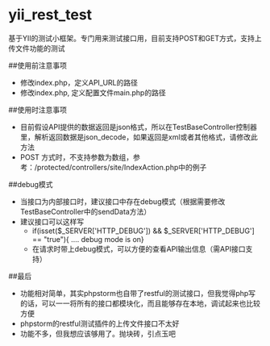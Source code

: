 yii_rest_test
=============

基于YII的测试小框架。专门用来测试接口用，目前支持POST和GET方式，支持上传文件功能的测试

##使用前注意事项
* 修改index.php，定义API_URL的路径
* 修改index.php, 定义配置文件main.php的路径

##使用时注意事项
* 目前假设API提供的数据返回是json格式，所以在TestBaseController控制器里，解析返回数据是json_decode，如果返回是xml或者其他格式，请修改此方法
* POST 方式时，不支持参数为数组，参考：/protected/controllers/site/IndexAction.php中的例子

##debug模式
* 当接口为内部接口时，建议接口中存在debug模式（根据需要修改TestBaseController中的sendData方法）
* 建议接口可以这样写
    * if(isset($_SERVER['HTTP_DEBUG']) && $_SERVER['HTTP_DEBUG'] == "true"){ .... debug mode is on}
    * 在请求时带上debug模式，可以方便的查看API输出信息（需API接口支持）

##最后
* 功能相对简单，其实phpstorm也自带了restful的测试接口，但我觉得php写的话，可以一一将所有的接口都模块化，而且能够存在本地，调试起来也比较方便
* phpstorm的restful测试插件的上传文件接口不太好
* 功能不多，但我想应该够用了。抛块砖，引点玉吧

